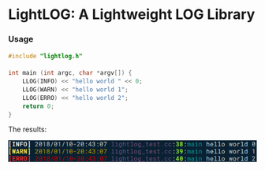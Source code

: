 # LightLOG: A Lightweight LOG Library

### Usage

```cpp
#include "lightlog.h"

int main (int argc, char *argv[]) {
    LLOG(INFO) << "hello world " << 0;
    LLOG(WARN) << "hello world 1";
    LLOG(ERRO) << "hello world 2";
    return 0;
}
```

The results:

![](./docs/img/results.png)



